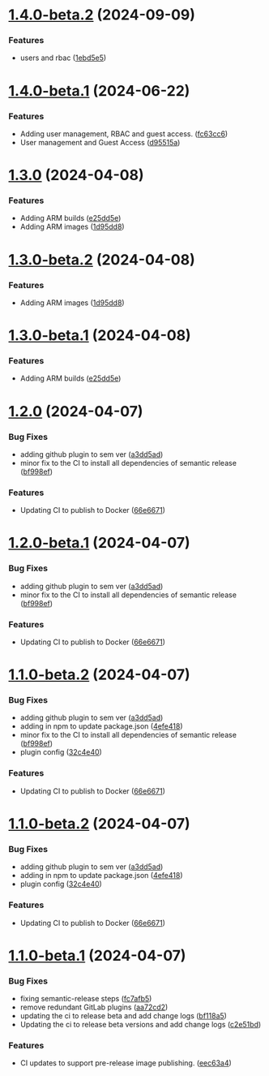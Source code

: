 # [1.4.0-beta.2](https://github.com/ash0ne/docker-pdf-server/compare/v1.4.0-beta.1...v1.4.0-beta.2) (2024-09-09)


### Features

* users and rbac ([1ebd5e5](https://github.com/ash0ne/docker-pdf-server/commit/1ebd5e5b898e7bca164e2812460b2d67fd0a8642))

# [1.4.0-beta.1](https://github.com/ash0ne/docker-pdf-server/compare/v1.3.0...v1.4.0-beta.1) (2024-06-22)


### Features

* Adding user management, RBAC and guest access. ([fc63cc6](https://github.com/ash0ne/docker-pdf-server/commit/fc63cc6b8525bf5fc154fe5d49b5d9fbe89f4da6))
* User management and Guest Access ([d95515a](https://github.com/ash0ne/docker-pdf-server/commit/d95515a74a7fed0802ae28859dd44bb14bb53a3d))

# [1.3.0](https://github.com/ash0ne/docker-pdf-server/compare/v1.2.0...v1.3.0) (2024-04-08)


### Features

* Adding ARM builds ([e25dd5e](https://github.com/ash0ne/docker-pdf-server/commit/e25dd5efaf16b92df6e30fd890cd31e28a4d3929))
* Adding ARM images ([1d95dd8](https://github.com/ash0ne/docker-pdf-server/commit/1d95dd8951928dce5f7f75945f9ea1d409199d07))

# [1.3.0-beta.2](https://github.com/ash0ne/docker-pdf-server/compare/v1.3.0-beta.1...v1.3.0-beta.2) (2024-04-08)


### Features

* Adding ARM images ([1d95dd8](https://github.com/ash0ne/docker-pdf-server/commit/1d95dd8951928dce5f7f75945f9ea1d409199d07))

# [1.3.0-beta.1](https://github.com/ash0ne/docker-pdf-server/compare/v1.2.0...v1.3.0-beta.1) (2024-04-08)


### Features

* Adding ARM builds ([e25dd5e](https://github.com/ash0ne/docker-pdf-server/commit/e25dd5efaf16b92df6e30fd890cd31e28a4d3929))

# [1.2.0](https://github.com/ash0ne/docker-pdf-server/compare/v1.1.0...v1.2.0) (2024-04-07)


### Bug Fixes

* adding github plugin to sem ver ([a3dd5ad](https://github.com/ash0ne/docker-pdf-server/commit/a3dd5adf6d24956cc65c7c5eb336d1558f4e375a))
* minor fix to the CI to install all dependencies of semantic release ([bf998ef](https://github.com/ash0ne/docker-pdf-server/commit/bf998ef32cd205b6f4b766a00851c1137e4d9d6e))


### Features

* Updating CI to publish to Docker ([66e6671](https://github.com/ash0ne/docker-pdf-server/commit/66e6671c37b6c99d2560b6ee4354234e7bd6146b))

# [1.2.0-beta.1](https://github.com/ash0ne/docker-pdf-server/compare/v1.1.0...v1.2.0-beta.1) (2024-04-07)


### Bug Fixes

* adding github plugin to sem ver ([a3dd5ad](https://github.com/ash0ne/docker-pdf-server/commit/a3dd5adf6d24956cc65c7c5eb336d1558f4e375a))
* minor fix to the CI to install all dependencies of semantic release ([bf998ef](https://github.com/ash0ne/docker-pdf-server/commit/bf998ef32cd205b6f4b766a00851c1137e4d9d6e))


### Features

* Updating CI to publish to Docker ([66e6671](https://github.com/ash0ne/docker-pdf-server/commit/66e6671c37b6c99d2560b6ee4354234e7bd6146b))

# [1.1.0-beta.2](https://github.com/ash0ne/docker-pdf-server/compare/v1.1.0-beta.1...v1.1.0-beta.2) (2024-04-07)


### Bug Fixes

* adding github plugin to sem ver ([a3dd5ad](https://github.com/ash0ne/docker-pdf-server/commit/a3dd5adf6d24956cc65c7c5eb336d1558f4e375a))
* adding in npm to update package.json ([4efe418](https://github.com/ash0ne/docker-pdf-server/commit/4efe418763c93eb522480e0e5f66e0cc87b36cb7))
* minor fix to the CI to install all dependencies of semantic release ([bf998ef](https://github.com/ash0ne/docker-pdf-server/commit/bf998ef32cd205b6f4b766a00851c1137e4d9d6e))
* plugin config ([32c4e40](https://github.com/ash0ne/docker-pdf-server/commit/32c4e400544b52cb5c4827d2a5029a1f2afd4492))


### Features

* Updating CI to publish to Docker ([66e6671](https://github.com/ash0ne/docker-pdf-server/commit/66e6671c37b6c99d2560b6ee4354234e7bd6146b))

# [1.1.0-beta.2](https://github.com/ash0ne/docker-pdf-server/compare/v1.1.0-beta.1...v1.1.0-beta.2) (2024-04-07)


### Bug Fixes

* adding github plugin to sem ver ([a3dd5ad](https://github.com/ash0ne/docker-pdf-server/commit/a3dd5adf6d24956cc65c7c5eb336d1558f4e375a))
* adding in npm to update package.json ([4efe418](https://github.com/ash0ne/docker-pdf-server/commit/4efe418763c93eb522480e0e5f66e0cc87b36cb7))
* plugin config ([32c4e40](https://github.com/ash0ne/docker-pdf-server/commit/32c4e400544b52cb5c4827d2a5029a1f2afd4492))


### Features

* Updating CI to publish to Docker ([66e6671](https://github.com/ash0ne/docker-pdf-server/commit/66e6671c37b6c99d2560b6ee4354234e7bd6146b))

# [1.1.0-beta.1](https://github.com/ash0ne/docker-pdf-server/compare/v1.0.0...v1.1.0-beta.1) (2024-04-07)


### Bug Fixes

* fixing semantic-release steps ([fc7afb5](https://github.com/ash0ne/docker-pdf-server/commit/fc7afb533193d4a37bb5d5c0dafcfce8738ee04c))
* remove redundant GitLab plugins ([aa72cd2](https://github.com/ash0ne/docker-pdf-server/commit/aa72cd284509c51156a2ba64db5120a19f29b780))
* updating the ci to release beta and add change logs ([bf118a5](https://github.com/ash0ne/docker-pdf-server/commit/bf118a5a0734c5c70a5eac48f705f130e81dc351))
* Updating the ci to release beta versions and add change logs ([c2e51bd](https://github.com/ash0ne/docker-pdf-server/commit/c2e51bd0f20f07bd2b13448eec85242f04bcc02d))


### Features

* CI updates to support pre-release image publishing. ([eec63a4](https://github.com/ash0ne/docker-pdf-server/commit/eec63a4bceed1c74c386fb42ed66f75ae541db54))

